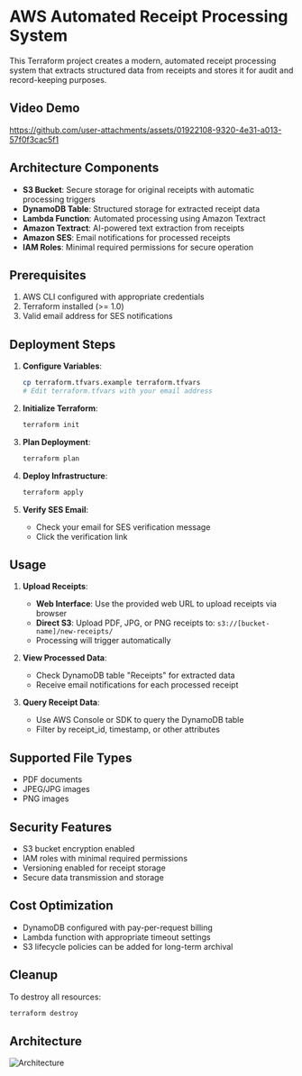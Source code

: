 # AWS Automated Receipt Processing System

This Terraform project creates a modern, automated receipt processing system that extracts structured data from receipts and stores it for audit and record-keeping purposes.


## Video Demo

https://github.com/user-attachments/assets/01922108-9320-4e31-a013-57f0f3cac5f1

## Architecture Components

- **S3 Bucket**: Secure storage for original receipts with automatic processing triggers
- **DynamoDB Table**: Structured storage for extracted receipt data
- **Lambda Function**: Automated processing using Amazon Textract
- **Amazon Textract**: AI-powered text extraction from receipts
- **Amazon SES**: Email notifications for processed receipts
- **IAM Roles**: Minimal required permissions for secure operation

## Prerequisites

1. AWS CLI configured with appropriate credentials
2. Terraform installed (>= 1.0)
3. Valid email address for SES notifications

## Deployment Steps

1. **Configure Variables**:
   ```bash
   cp terraform.tfvars.example terraform.tfvars
   # Edit terraform.tfvars with your email address
   ```

2. **Initialize Terraform**:
   ```bash
   terraform init
   ```

3. **Plan Deployment**:
   ```bash
   terraform plan
   ```

4. **Deploy Infrastructure**:
   ```bash
   terraform apply
   ```

5. **Verify SES Email**:
   - Check your email for SES verification message
   - Click the verification link

## Usage

1. **Upload Receipts**:
   - **Web Interface**: Use the provided web URL to upload receipts via browser
   - **Direct S3**: Upload PDF, JPG, or PNG receipts to: `s3://[bucket-name]/new-receipts/`
   - Processing will trigger automatically

2. **View Processed Data**:
   - Check DynamoDB table "Receipts" for extracted data
   - Receive email notifications for each processed receipt

3. **Query Receipt Data**:
   - Use AWS Console or SDK to query the DynamoDB table
   - Filter by receipt_id, timestamp, or other attributes

## Supported File Types

- PDF documents
- JPEG/JPG images  
- PNG images

## Security Features

- S3 bucket encryption enabled
- IAM roles with minimal required permissions
- Versioning enabled for receipt storage
- Secure data transmission and storage

## Cost Optimization

- DynamoDB configured with pay-per-request billing
- Lambda function with appropriate timeout settings
- S3 lifecycle policies can be added for long-term archival

## Cleanup

To destroy all resources:
```bash
terraform destroy
```


## Architecture
![Architecture](https://github.com/user-attachments/assets/4e25b609-7af8-48e4-a1e4-0ebad7cb3600)






